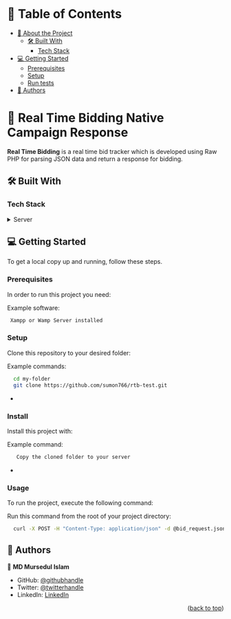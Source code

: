 <!-- TABLE OF CONTENTS -->

# 📗 Table of Contents

- [📖 About the Project](#about-project)
  - [🛠 Built With](#built-with)
    - [Tech Stack](#tech-stack)
- [💻 Getting Started](#getting-started)
  - [Prerequisites](#prerequisites)
  - [Setup](#setup)
  - [Run tests](#run-tests)
- [👥 Authors](#authors)

<!-- PROJECT DESCRIPTION -->

# 📖 Real Time Bidding Native Campaign Response <a name="about-project"></a>

**Real Time Bidding** is a real time bid tracker which is developed using Raw PHP for parsing JSON data and return a response for bidding.

## 🛠 Built With <a name="built-with"></a>

### Tech Stack <a name="tech-stack"></a>

<details>
  <summary>Server</summary>
  <ul>
    <li><a href="">PHP</a></li>
  </ul>
</details>

<!-- GETTING STARTED -->

## 💻 Getting Started <a name="getting-started"></a>

To get a local copy up and running, follow these steps.

### Prerequisites

In order to run this project you need:


Example software:

```sh
 Xampp or Wamp Server installed
```


### Setup

Clone this repository to your desired folder:


Example commands:

```sh
  cd my-folder
  git clone https://github.com/sumon766/rtb-test.git
```
-

### Install

Install this project with:


Example command:

```sh
   Copy the cloned folder to your server
```
-

### Usage

To run the project, execute the following command:


Run this command from the root of your project directory:

```sh
  curl -X POST -H "Content-Type: application/json" -d @bid_request.json http://localhost/rtb-test/bidProcessor.php
```

<!-- AUTHORS -->

## 👥 Authors <a name="authors"></a>

👤 **MD Mursedul Islam**

- GitHub: [@githubhandle](https://github.com/sumon766)
- Twitter: [@twitterhandle](https://twitter.com/sumon766)
- LinkedIn: [LinkedIn](https://linkedin.com/in/sumon766)

<p align="right">(<a href="#readme-top">back to top</a>)</p>
